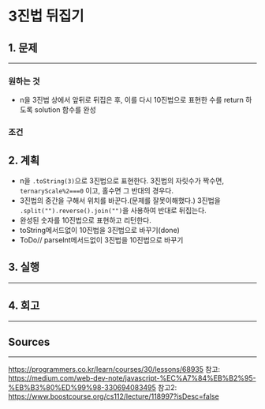 # 3진법 뒤집기
## 1. 문제
***
### 원하는 것
* n을 3진법 상에서 앞뒤로 뒤집은 후, 이를 다시 10진법으로 표현한 수를 return 하도록 solution 함수를 완성

### 조건

## 2. 계획
* n을 `.toString(3)`으로 3진법으로 표현한다. 3진법의 자릿수가 짝수면, `ternaryScale%2===0` 이고, 홀수면 그 반대의 경우다.
* 3진법의 중간을 구해서 위치를 바꾼다.(문제를 잘못이해했다.) 3진법을 `.split("").reverse().join("")`을 사용하여 반대로 뒤집는다.
* 완성된 숫자를 10진법으로 표현하고 리턴한다.
* toString메서드없이 10진법을 3진법으로 바꾸기(done)
* ToDo// parseInt메서드없이 3진법을 10진법으로 바꾸기

## 3. 실행
***
## 4. 회고
***

## Sources
***
https://programmers.co.kr/learn/courses/30/lessons/68935
참고: https://medium.com/web-dev-note/javascript-%EC%A7%84%EB%B2%95-%EB%B3%80%ED%99%98-330694083495
참고2: https://www.boostcourse.org/cs112/lecture/118997?isDesc=false
